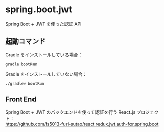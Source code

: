 # spring.boot.jwt
Spring Boot + JWT を使った認証 API

## 起動コマンド
Gradle をインストールしている場合：  
```console
gradle bootRun
```

Gradle をインストールしていない場合：  
```console
./gradlew bootRun
```

## Front End
Spring Boot + JWT のバックエンドを使って認証を行う React.js プロジェクト：  
https://github.com/fs5013-furi-sutao/react.redux.jwt.auth-for.spring.boot

